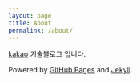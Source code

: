 ```yaml
---
layout: page
title: About
permalink: /about/
---
```


[kakao](http://www.kakaocorp.com) 기술블로그 입니다.

Powered by [GitHub Pages](https://pages.github.com) and [Jekyll](https://jekyllrb.com).

